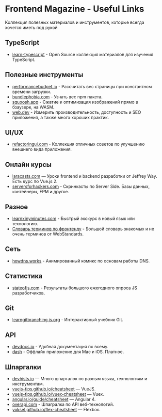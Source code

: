 # Frontend Magazine - Useful Links

Коллекция полезных материалов и инструментов, которые всегда хочется иметь под рукой

## TypeScript
- [learn-typescript](https://github.com/snipcart/learn-typescript) - Open Source коллекция материалов для изучения TypeScript.

## Полезные инструменты
- [performancebudget.io](http://www.performancebudget.io/) - Рассчитать вес страницы при константном времени загрузки.
- [bundlephobia.com](https://bundlephobia.com/) - Узнать вес npm пакета.
- [squoosh.app](https://squoosh.app/) - Сжатие и оптимизация изображений прямо в бзаузере, на WASM.
- [web.dev](https://web.dev/) - Измерить производительность, доступность и SEO приложения, а также много хороших практик.

## UI/UX
- [refactoringui.com](https://refactoringui.com/) - Коллекция отличных советов по улучшению внешнего вида приложения.

## Онлайн курсы
- [laracasts.com](https://laracasts.com/) — Уроки frontend и backend разработки от Jeffrey Way. Есть курс по Vue.js 2.
- [serversforhackers.com](https://serversforhackers.com/) - Скринкасты по Server Side. Базы данных, контейнеры, FPM и другое.

## Разное
- [learnxinyminutes.com](https://learnxinyminutes.com/) - Быстрый экскурс в новый язык или технологию.
- [Словарь терминов по фронтенду](https://github.com/web-standards-ru/dictionary/blob/master/dictionary.md) - Большой словарь знакомых и не очень терминов от WebStandards.

## Сеть
- [howdns.works](https://howdns.works/) - Анимированный комикс по основам работы DNS.

## Статистика
- [stateofjs.com](https://stateofjs.com/) - Результаты большого ежегодного опроса JS разработчиков.

## Git
- [learngitbranching.js.org](https://learngitbranching.js.org/) - Интерактивный учебник Git.

## API
- [devdocs.io](https://devdocs.io/) - Удобная документация по всему.
- [dash](https://kapeli.com/dash) - Оффлайн приложение для Mac и iOS. Платное.

## Шпаргалки
- [devhists.io](https://devhints.io) — Много шпаргалок по разным языка, технологиям и инструментам.
- [vuejs-tips.github.io/cheatsheet](https://vuejs-tips.github.io/cheatsheet/) — VueJS.
- [vuejs-tips.github.io/vuex-cheatsheet](https://vuejs-tips.github.io/vuex-cheatsheet/) — Vuex.
- [angular.io/guide/cheatsheet](https://angular.io/guide/cheatsheet) — Angular 4.
- [overapi.com](http://overapi.com) - Шпагралка по API веб-технологий.
- [yoksel.github.io/flex-cheatsheet](https://yoksel.github.io/flex-cheatsheet/) — Flexbox.
